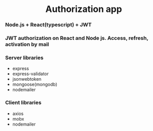 <h1 align="center">Authorization app</h1>

### Node.js + React(typescript) + JWT

### JWT authorization on React and Node js. Access, refresh, activation by mail

### Server libraries
- express
- express-validator
- jsonwebtoken
- mongoose(mongodb)
- nodemailer

### Client libraries
- axios
- mobx
- nodemailer
